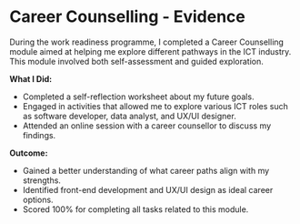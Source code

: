 # Career Counselling - Evidence

During the work readiness programme, I completed a Career Counselling module aimed at helping me explore different pathways in the ICT industry. This module involved both self-assessment and guided exploration.

**What I Did:**
- Completed a self-reflection worksheet about my future goals.
- Engaged in activities that allowed me to explore various ICT roles such as software developer, data analyst, and UX/UI designer.
- Attended an online session with a career counsellor to discuss my findings.

**Outcome:**
- Gained a better understanding of what career paths align with my strengths.
- Identified front-end development and UX/UI design as ideal career options.
- Scored 100% for completing all tasks related to this module.
